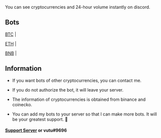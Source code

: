 You can see cryptocurrencies and 24-hour volume instantly on discord.

## Bots

[BTC](https://discord.com/api/oauth2/authorize?client_id=947772389712859177&permissions=201326592&scope=bot) |

[ETH](https://discord.com/api/oauth2/authorize?client_id=949021478152699934&permissions=201326592&scope=bot) |

[BNB](https://discord.com/api/oauth2/authorize?client_id=949021539121123350&permissions=201326592&scope=bot) |


## Information
- If you want bots of other cryptocurrencies, you can contact me.

- If you do not authorize the bot, it will leave your server.

- The information of cryptocurrencies is obtained from binance and coinecko.

- You can add my bots to your server so that I can make more bots. It will be your greatest support. 💜

#### [Support Server](https://discord.gg/kaMmhpA9Qg) or vutu#9696
